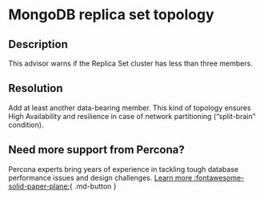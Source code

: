 # MongoDB replica set topology

## Description
This advisor warns if the Replica Set cluster has less than three members.

## Resolution
Add at least another data-bearing member. This kind of topology ensures High Availability and resilience in case of network partitioning (“split-brain” condition).

## Need more support from Percona?

Percona experts bring years of experience in tackling tough database performance issues and design challenges.
[Learn more :fontawesome-solid-paper-plane:](https://per.co.na/subscribe){ .md-button }